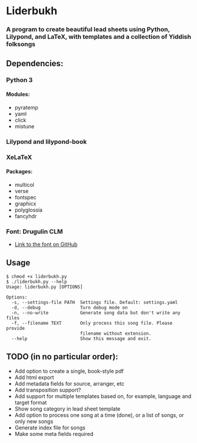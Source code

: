 # Liderbukh
### A program to create beautiful lead sheets using Python, Lilypond, and LaTeX, with templates and a collection of Yiddish folksongs

## Dependencies:
### Python 3
#### Modules:
* pyratemp
* yaml
* click
* mistune

### Lilypond and lilypond-book
### XeLaTeX
#### Packages:
* multicol
* verse
* fontspec
* graphicx
* polyglossia
* fancyhdr

### Font: Drugulin CLM
* [Link to the font on GitHub](https://github.com/derpayatz/fonts/tree/master/Fonts/Hebrew%20Letters%20only/Culmus%20Project%20(GPL%20and%20GPL%2BFE)/Maxim%20Iorsh%20(GPL)/Basic%20Fonts/Drugulin "Drugulin CLM on GitHub")

## Usage
```
$ chmod +x liderbukh.py
$ ./liderbukh.py --help
Usage: liderbukh.py [OPTIONS]

Options:
  -s, --settings-file PATH  Settings file. Default: settings.yaml
  -d, --debug               Turn debug mode on
  -n, --no-write            Generate song data but don't write any files
  -f, --filename TEXT       Only process this song file. Please provide
                            filename without extension.
  --help                    Show this message and exit.

```
## TODO (in no particular order):

* Add option to create a single, book-style pdf 
* Add html export
* Add metadata fields for source, arranger, etc
* Add transposition support?
* Add support for multiple templates based on, for example, language and target format
* Show song category in lead sheet template
* Add option to process one song at a time (done), or a list of songs, or only new songs 
* Generate index file for songs
* Make some meta fields required
